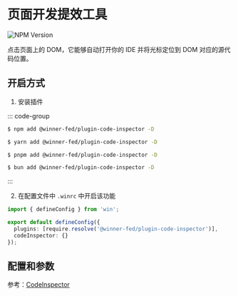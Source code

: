 # 页面开发提效工具

![NPM Version](https://img.shields.io/npm/v/%40winner-fed%2Fplugin-code-inspector?style=flat-square&colorB=646cff)

点击页面上的 DOM，它能够自动打开你的 IDE 并将光标定位到 DOM 对应的源代码位置。

## 开启方式

1. 安装插件

::: code-group

```bash [NPM]
$ npm add @winner-fed/plugin-code-inspector -D
```

```bash [YARN]
$ yarn add @winner-fed/plugin-code-inspector -D
```

```bash [PNPM]
$ pnpm add @winner-fed/plugin-code-inspector -D
```

```bash [BUN]
$ bun add @winner-fed/plugin-code-inspector -D
```
:::

2. 在配置文件中 `.winrc` 中开启该功能

```ts
import { defineConfig } from 'win';

export default defineConfig({
  plugins: [require.resolve('@winner-fed/plugin-code-inspector')],
  codeInspector: {}
});
```

## 配置和参数

参考：[CodeInspector](https://inspector.fe-dev.cn/guide/introduction.html)
